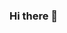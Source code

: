 ### Hi there 👋

<!--
**npescador/npescador** is a ✨ _special_ ✨ repository because its `README.md` (this file) appears on your GitHub profile.

Here are some ideas to get you started:

- 🔭 I’m currently working on .NET
- 🌱 I’m currently learning Kotlin - Android
-->
